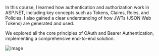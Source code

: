 In this course, I learned how authentication and authorization work in ASP.NET, including key concepts such as Tokens, Claims, Roles, and Policies. I also gained a clear understanding of how JWTs (JSON Web Tokens) are generated and used.

We explored all the core principles of OAuth and Bearer Authentication, implementing a comprehensive end-to-end solution.

![image](https://github.com/user-attachments/assets/d0ddb605-bce6-40c6-a5fa-bce497dc6464)
